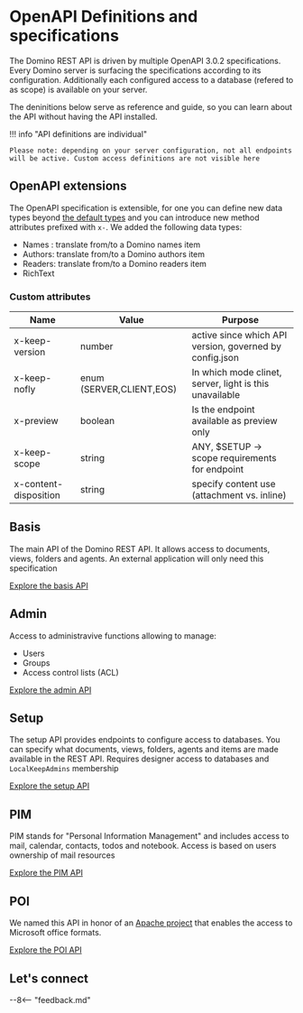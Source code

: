 # OpenAPI Definitions and specifications

The Domino REST API is driven by multiple OpenAPI 3.0.2 specifications. Every Domino server is surfacing the specifications according to its configuration. Additionally each configured access to a database (refered to as scope) is available on your server.

The deninitions below serve as reference and guide, so you can learn about the API without having the API installed.

!!! info "API definitions are individual"

    Please note: depending on your server configuration, not all endpoints will be active. Custom access definitions are not visible here

## OpenAPI extensions

The OpenAPI specification is extensible, for one you can define new data types beyond [the default types](https://spec.openapis.org/oas/v3.0.3#schema-object) and you can introduce new method attributes prefixed with `x-`.
We added the following data types:

- Names : translate from/to a Domino names item
- Authors: translate from/to a Domino authors item
- Readers: translate from/to a Domino readers item
- RichText

### Custom attributes

| Name                  | Value                    | Purpose                                                 |
| --------------------- | ------------------------ | ------------------------------------------------------- |
| x-keep-version        | number                   | active since which API version, governed by config.json |
| x-keep-nofly          | enum (SERVER,CLIENT,EOS) | In which mode clinet, server, light is this unavailable |
| x-preview             | boolean                  | Is the endpoint available as preview only               |
| x-keep-scope          | string                   | ANY, $SETUP -> scope requirements for endpoint          |
| x-content-disposition | string                   | specify content use (attachment vs. inline)             |

## Basis

The main API of the Domino REST API. It allows access to documents, views, folders and agents. An external application will only need this specification

[Explore the basis API](https://redocly.github.io/redoc/?url=https://frascati.projectkeep.io/api/v1/schema/openapi.basis.json)

## Admin

Access to administravive functions allowing to manage:

- Users
- Groups
- Access control lists (ACL)

[Explore the admin API](https://redocly.github.io/redoc/?url=https://frascati.projectkeep.io/api/admin-v1/schema/openapi.admin.json)

## Setup

The setup API provides endpoints to configure access to databases. You can specify what documents, views, folders, agents and items are made available in the REST API. Requires designer access to databases and `LocalKeepAdmins` membership

[Explore the setup API](https://redocly.github.io/redoc/?url=https://frascati.projectkeep.io/api/setup-v1/schema/openapi.setup.json)

## PIM

PIM stands for "Personal Information Management" and includes access to mail, calendar, contacts, todos and notebook. Access is based on users ownership of mail resources

[Explore the PIM API](https://redocly.github.io/redoc/?url=https://frascati.projectkeep.io/api/pim-v1/schema/openapi.pim.json)

## POI

We named this API in honor of an [Apache project](https://poi.apache.org/) that enables the access to Microsoft office formats.

[Explore the POI API](https://redocly.github.io/redoc/?url=https://frascati.projectkeep.io/api/poi-v1/schema/openapi.poi.json)

## Let's connect

--8<-- "feedback.md"
